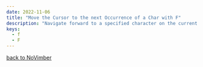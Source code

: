 ```yaml
---
date: 2022-11-06
title: "Move the Cursor to the next Occurrence of a Char with F"
description: "Navigate forward to a specified character on the current line."
keys:
  - f
  - F
---
```


[back to NoVimber](../)
